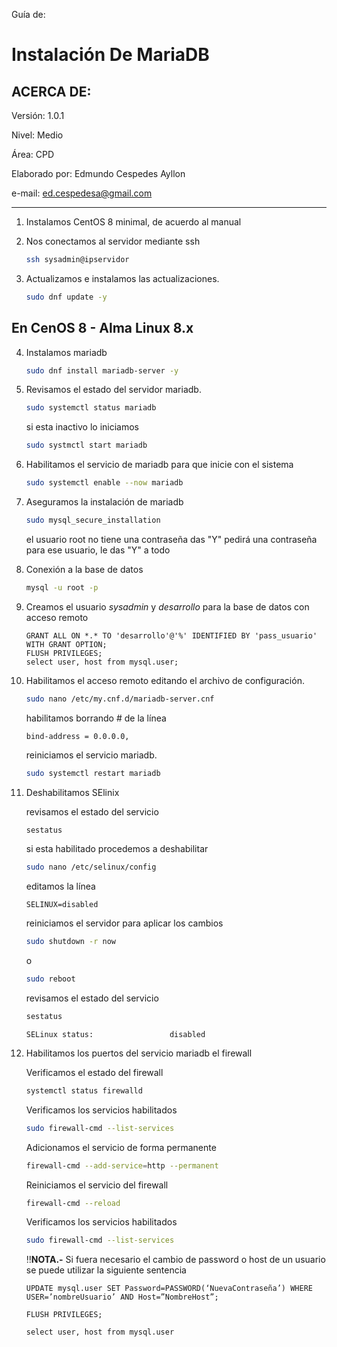 Guía de:

# Instalación De MariaDB

## ACERCA DE:

Versión: 1.0.1

Nivel: Medio

Área: CPD

Elaborado por: Edmundo Cespedes Ayllon

e-mail: [ed.cespedesa@gmail.com](ed.cespedesa@gmail.com)

----

1. Instalamos CentOS 8 minimal, de acuerdo al manual

2. Nos conectamos al servidor mediante ssh

   ```bash
   ssh sysadmin@ipservidor
   ```

3. Actualizamos e instalamos las actualizaciones.

   ```bash
   sudo dnf update -y
   ```


## En CenOS 8 - Alma Linux 8.x

4. Instalamos mariadb

   ```bash
   sudo dnf install mariadb-server -y
   ```

10. Revisamos el estado del servidor mariadb.

    ```bash
    sudo systemctl status mariadb
    ```

    si esta inactivo lo iniciamos

    ```bash
    sudo systmctl start mariadb
    ```

11. Habilitamos el servicio de mariadb para que inicie con el sistema

    ```bash
    sudo systemctl enable --now mariadb
    ```

12. Aseguramos la instalación de mariadb

    ```bash
    sudo mysql_secure_installation
    ```

    el usuario root no tiene una contraseña das "Y" pedirá una contraseña para ese usuario, le das "Y" a todo  

13. Conexión a la base de datos

    ```bash
    mysql -u root -p
    ```

14. Creamos el usuario *sysadmin* y *desarrollo* para la base de datos con acceso remoto

    ```mysql
    GRANT ALL ON *.* TO 'desarrollo'@'%' IDENTIFIED BY 'pass_usuario' WITH GRANT OPTION;
    FLUSH PRIVILEGES;
    select user, host from mysql.user;
    ```

15. Habilitamos el acceso remoto editando el archivo de configuración.

    ```bash
    sudo nano /etc/my.cnf.d/mariadb-server.cnf
    ```

    habilitamos borrando # de la línea 

    ```output
    bind-address = 0.0.0.0,
    ```

    reiniciamos el servicio mariadb.

    ```bash
    sudo systemctl restart mariadb
    ```

16. Deshabilitamos SElinix

    revisamos el estado del servicio

    ```bash
    sestatus
    ```

    si esta habilitado procedemos a deshabilitar

    ```bash
    sudo nano /etc/selinux/config
    ```

    editamos la línea

    ```
    SELINUX=disabled
    ```

    reiniciamos el servidor para aplicar los cambios

    ```bash
    sudo shutdown -r now
    ```

    o

    ```bash
    sudo reboot
    ```

    revisamos el estado del servicio

    ```bash
    sestatus
    ```

    ```output
    SELinux status:                 disabled
    ```

17. Habilitamos los puertos del servicio mariadb el firewall

    Verificamos el estado del firewall

    ```bash
    systemctl status firewalld
    ```

    Verificamos los servicios habilitados

    ```bash
    sudo firewall-cmd --list-services
    ```

    Adicionamos el servicio de forma permanente

    ```bash
    firewall-cmd --add-service=http --permanent
    ```

    Reiniciamos el servicio del firewall

    ```bash
    firewall-cmd --reload
    ```

    Verificamos los servicios habilitados

    ```bash
    sudo firewall-cmd --list-services
    ```

    :bangbang: **​NOTA.-** Si fuera necesario el cambio de password o host de un usuario se puede utilizar la siguiente sentencia

    ```mysql
    UPDATE mysql.user SET Password=PASSWORD(‘NuevaContraseña’) WHERE USER=’nombreUsuario’ AND Host=”NombreHost”;
    ```
    ```mysql
    FLUSH PRIVILEGES;
    ```
    ```mysql
    select user, host from mysql.user
    ```